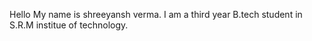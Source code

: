 Hello 
My name is shreeyansh verma.
I am a third year B.tech student in S.R.M institue of technology.

